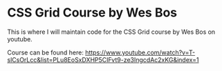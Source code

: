 # CSS Grid Course by Wes Bos

This is where I will maintain code for the CSS Grid course by Wes Bos on youtube. 

Course can be found here: https://www.youtube.com/watch?v=T-slCsOrLcc&list=PLu8EoSxDXHP5CIFvt9-ze3IngcdAc2xKG&index=1
